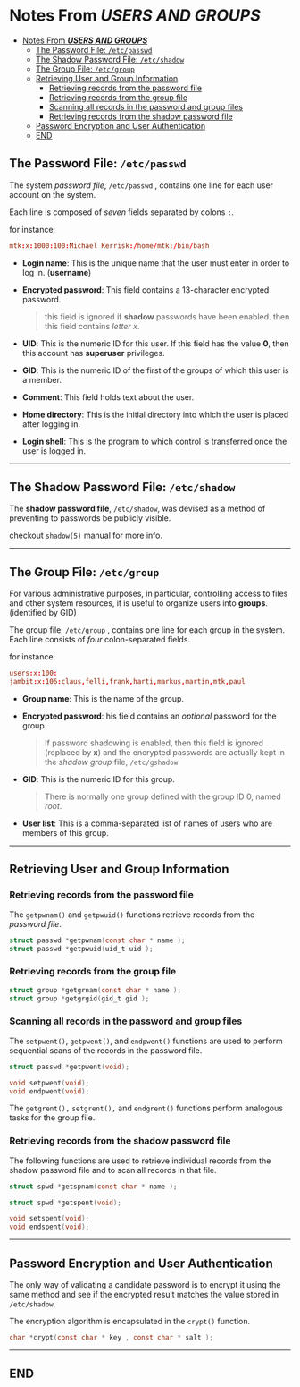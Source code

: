 # Notes From ***USERS AND GROUPS***

- [Notes From ***USERS AND GROUPS***](#notes-from-users-and-groups)
  - [The Password File: `/etc/passwd`](#the-password-file-etcpasswd)
  - [The Shadow Password File: `/etc/shadow`](#the-shadow-password-file-etcshadow)
  - [The Group File: `/etc/group`](#the-group-file-etcgroup)
  - [Retrieving User and Group Information](#retrieving-user-and-group-information)
    - [Retrieving records from the password file](#retrieving-records-from-the-password-file)
    - [Retrieving records from the group file](#retrieving-records-from-the-group-file)
    - [Scanning all records in the password and group files](#scanning-all-records-in-the-password-and-group-files)
    - [Retrieving records from the shadow password file](#retrieving-records-from-the-shadow-password-file)
  - [Password Encryption and User Authentication](#password-encryption-and-user-authentication)
  - [END](#end)

## The Password File: `/etc/passwd`

The system *password file*, `/etc/passwd` , contains one line for each user account on the system.

Each line is composed of *seven* fields separated by colons `:`.

for instance:

```conf
mtk:x:1000:100:Michael Kerrisk:/home/mtk:/bin/bash
```

- **Login name**: This is the unique name that the user must enter in order to log in. (**username**)

- **Encrypted password**: This field contains a 13-character encrypted password.

    > this field is ignored if **shadow** passwords have been enabled. then this field contains *letter x*.
- **UID**: This is the numeric ID for this user. If this field has the value **0**, then this account has **superuser** privileges.

- **GID**: This is the numeric ID of the first of the groups of which this user is a member.

- **Comment**: This field holds text about the user.

- **Home directory**: This is the initial directory into which the user is placed after logging in.

- **Login shell**: This is the program to which control is transferred once the user is logged in.

---

## The Shadow Password File: `/etc/shadow`

The **shadow password file**, `/etc/shadow`, was devised as a method of preventing to passwords be publicly visible.

checkout `shadow(5)` manual for more info.

---

## The Group File: `/etc/group`

For various administrative purposes, in particular, controlling access to files and other system resources, it is useful to organize users into **groups**. (identified by GID)

The group file, `/etc/group` , contains one line for each group in the system. Each line consists of *four* colon-separated fields.

for instance:

```conf
users:x:100:
jambit:x:106:claus,felli,frank,harti,markus,martin,mtk,paul
```

- **Group name**: This is the name of the group.

- **Encrypted password**: his field contains an *optional* password for the group.
    > If password shadowing is enabled, then this field is ignored (replaced by **x**)  and the encrypted passwords are actually kept in the *shadow group* file, `/etc/gshadow`

- **GID**: This is the numeric ID for this group.
    > There is normally one group defined with the group ID 0, named *root*.

- **User list**: This is a comma-separated list of names of users who are members of this group.

---

## Retrieving User and Group Information

### Retrieving records from the password file

The `getpwnam()` and `getpwuid()` functions retrieve records from the *password file*.

```c
struct passwd *getpwnam(const char * name );
struct passwd *getpwuid(uid_t uid );
```

### Retrieving records from the group file

```c
struct group *getgrnam(const char * name );
struct group *getgrgid(gid_t gid );
```

### Scanning all records in the password and group files

The `setpwent()`, `getpwent()`, and `endpwent()` functions are used to perform sequential
scans of the records in the password file.

```c
struct passwd *getpwent(void);

void setpwent(void);
void endpwent(void);
```

The `getgrent(),` `setgrent(),` and `endgrent()` functions perform analogous tasks for
the group file.

### Retrieving records from the shadow password file

The following functions are used to retrieve individual records from the shadow password file and to scan all records in that file.

```c
struct spwd *getspnam(const char * name );

struct spwd *getspent(void);

void setspent(void);
void endspent(void);
```

---

## Password Encryption and User Authentication

The only way of validating a candidate password is to encrypt it using the same method and see if the encrypted result matches the value stored in `/etc/shadow`.

The encryption algorithm is encapsulated in the `crypt()` function.

```c
char *crypt(const char * key , const char * salt );
```

---

## END
